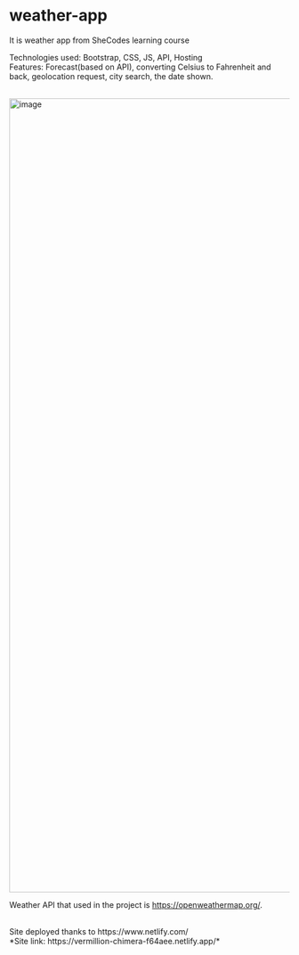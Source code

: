 # weather-app
It is weather app from SheCodes learning course

Technologies used: Bootstrap, CSS, JS, API, Hosting
<br>
Features: Forecast(based on API), converting Celsius to Fahrenheit and back, geolocation request, city search, the date shown.

<br>
<img width="1426" alt="image" src="https://user-images.githubusercontent.com/48996884/183255657-1b602c23-b9dd-4384-977c-7ad499e12cc6.png">

Weather API that used in the project is  https://openweathermap.org/.

<br>
Site deployed thanks to https://www.netlify.com/
<br>
*Site link: 
https://vermillion-chimera-f64aee.netlify.app/*

